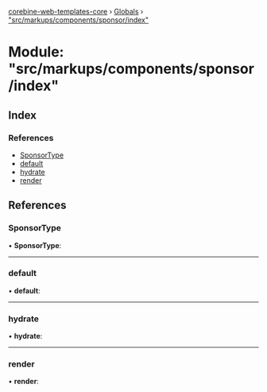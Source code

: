 [corebine-web-templates-core](../README.md) › [Globals](../globals.md) › ["src/markups/components/sponsor/index"](_src_markups_components_sponsor_index_.md)

# Module: "src/markups/components/sponsor/index"

## Index

### References

* [SponsorType](_src_markups_components_sponsor_index_.md#sponsortype)
* [default](_src_markups_components_sponsor_index_.md#default)
* [hydrate](_src_markups_components_sponsor_index_.md#hydrate)
* [render](_src_markups_components_sponsor_index_.md#render)

## References

###  SponsorType

• **SponsorType**:

___

###  default

• **default**:

___

###  hydrate

• **hydrate**:

___

###  render

• **render**:
